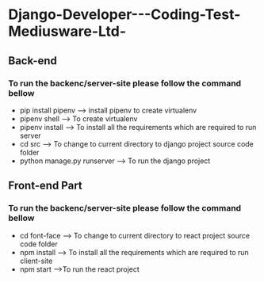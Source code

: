 # Django-Developer---Coding-Test-Mediusware-Ltd-

## Back-end
### To run the backenc/server-site please follow the command bellow
* pip install pipenv  --> install pipenv to create virtualenv
* pipenv shell  --> To create virtualenv
* pipenv install --> To install all the requirements which are required to run server
* cd src  --> To change to current directory to django project source code folder
* python manage.py runserver --> To run the django project

## Front-end Part
### To run the backenc/server-site please follow the command bellow
* cd font-face --> To change to current directory to react project source code folder
* npm install --> To install all the requirements which are required to run client-site
* npm start -->To run the react project
